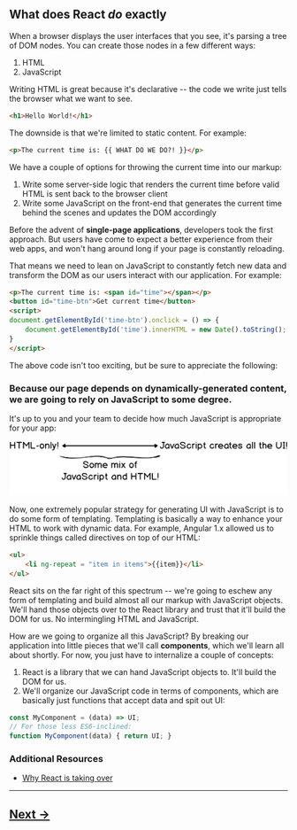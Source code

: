 ## What does React _do_ exactly

When a browser displays the user interfaces that you see, it's parsing a tree of DOM nodes. You can create those nodes in a few different ways:

1. HTML
2. JavaScript

Writing HTML is great because it's declarative -- the code we write just tells the browser what we want to see.

```html
<h1>Hello World!</h1>
```
The downside is that we're limited to static content. For example:
```html
<p>The current time is: {{ WHAT DO WE DO?! }}</p>
```
We have a couple of options for throwing the current time into our markup:
1. Write some server-side logic that renders the current time before valid HTML is sent back to the browser client
2. Write some JavaScript on the front-end that generates the current time behind the scenes and updates the DOM accordingly

Before the advent of __single-page applications__, developers took the first approach. But users have come to expect a better experience from their web apps, and won't hang around long if your page is constantly reloading.

That means we need to lean on JavaScript to constantly fetch new data and transform the DOM as our users interact with our application. For example:

```html
<p>The current time is: <span id="time"></span></p>
<button id="time-btn">Get current time</button>
<script>
document.getElementById('time-btn').onclick = () => {
    document.getElementById('time').innerHTML = new Date().toString();
}
</script>
```
The above code isn't too exciting, but be sure to appreciate the following:
### Because our page depends on dynamically-generated content, we are going to rely on JavaScript to some degree.
It's up to you and your team to decide how much JavaScript is appropriate for your app:

![ui-spectrum](../00.Media/images/ui_spectrum.png)

Now, one extremely popular strategy for generating UI with JavaScript is to do some form of templating. Templating is basically a way to enhance your HTML to work with dynamic data. For example, Angular 1.x allowed us to sprinkle things called directives on top of our HTML:

```html
<ul>
    <li ng-repeat = "item in items">{{item}}</li>
</ul>
```
React sits on the far right of this spectrum -- we're going to eschew any form of templating and build almost all our markup with JavaScript objects. We'll hand those objects over to the React library and trust that it'll build the DOM for us. No intermingling HTML and JavaScript. 

How are we going to organize all this JavaScript? By breaking our application into little pieces that we'll call __components__, which we'll learn all about shortly. For now, you just have to internalize a couple of concepts:

1. React is a library that we can hand JavaScript objects to. It'll build the DOM for us.
2. We'll organize our JavaScript code in terms of components, which are basically just functions that accept data and spit out UI:

```js
const MyComponent = (data) => UI;
// For those less ES6-inclined:
function MyComponent(data) { return UI; }
```
### Additional Resources
- [Why React is taking over](https://medium.freecodecamp.com/yes-react-is-taking-over-front-end-development-the-question-is-why-40837af8ab76)

---

## [Next ->](../01.Lessons/03.ReactAndReactDOM.md)
